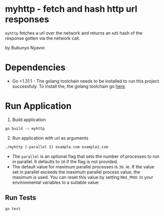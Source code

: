 # myhttp - fetch and hash http url responses 

`myhttp` fetches a url over the network and returns an `md5` hash of the response gotten via the network call.

by Bubunyo Nyavor.

# Dependencies
- Go +1.31.1 - The golang toolchain needs to be installed to run this project successfuly.
To install the, the golang toolchain go [here](https://golang.org/doc/install). 

# Run Application
1. Build application
```bash
go build -o myhttp
```
2. Run application with url as arguments
```bash
./myhttp [-parallel 3] example.com example2.com
```

- The `parallel` is an optional flag  that sets the number of processes to run in parallel. It defaults to `10` if the flag is not provided.
- The default value for maximum parallel processes is `30`. ie. If the value set in parallel exceeds the maximum parallel process value, the maximum is used.
You can reset this value by setting `MAX_PROC` in your environmental variables to a suitable value

## Run Tests
```
go test
```
